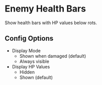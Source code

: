 # Enemy Health Bars

Show health bars with HP values below rots.

## Config Options

- Display Mode
	+ Shown when damaged (default)
	+ Always visible
- Display HP Values
	+ Hidden
	+ Shown (default)
